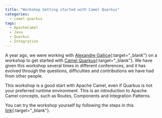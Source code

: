 ```yaml
---
title: "Workshop Getting started with Camel Quarkus"
categories:
  - camel-quarkus
tags:
  - ApacheCamel
  - Java
  - Quarkus
  - Integration
---
```


A year ago, we were working with [Alexandre Gallice](https://github.com/aldettinger){:target="_blank"} on a workshop to get started with [Camel Quarkus](https://camel.apache.org/camel-quarkus/){:target="_blank"}. We have given this workshop several times in different conferences, and it has evolved through the questions, difficulties and contributions we have had from other people.

This workshop is a good start with Apache Camel, even if Quarkus is not your preferred runtime environment. This is an introduction to Apache Camel concepts, such as Routes, Components and Integration Patterns.

You can try the workshop yourself by following the steps in this [link](https://github.com/aldettinger/camel-quarkus-workshop){:target="_blank"}.
